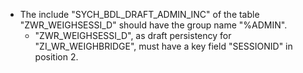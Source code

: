 - The include "SYCH_BDL_DRAFT_ADMIN_INC" of the table "ZWR_WEIGHSESSI_D" should have the group name "%ADMIN".
    - "ZWR_WEIGHSESSI_D", as draft persistency for "ZI_WR_WEIGHBRIDGE", must have a key field "SESSIONID" in position 2.
